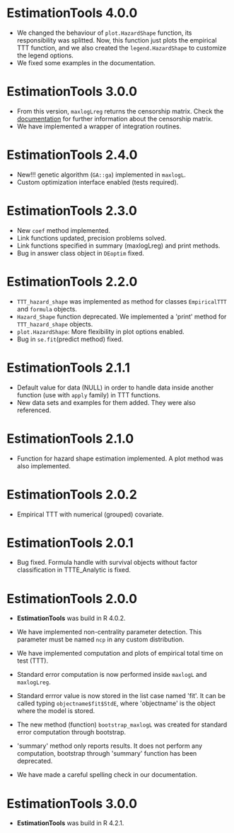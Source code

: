 # EstimationTools 4.0.0

- We changed the behaviour of `plot.HazardShape` function, its responsibility was splitted. Now, this function just plots the empirical  TTT function, and we also created the `legend.HazardShape` to customize the legend options.
- We fixed some examples in the documentation.

# EstimationTools 3.0.0

- From this version, `maxlogLreg` returns the censorship matrix. Check the [documentation](https://jaimemosg.github.io/EstimationTools/reference/maxlogLreg.html) for further information about the censorship matrix.
- We have implemented a wrapper of integration routines.

# EstimationTools 2.4.0 

- New!!! genetic algorithm (`GA::ga`) implemented in `maxlogL`.
- Custom optimization interface enabled (tests required). 

# EstimationTools 2.3.0 

- New `coef` method implemented.
- Link functions updated, precision problems solved.
- Link functions specified in summary (maxlogLreg) and print methods.
- Bug in answer class object in `DEoptim` fixed.

# EstimationTools 2.2.0

- `TTT_hazard_shape` was implemented as method for classes `EmpiricalTTT` and `formula` objects.
- `Hazard_Shape` function deprecated. We implemented a 'print' method for `TTT_hazard_shape` objects.
- `plot.HazardShape`: More flexibility in plot options enabled.
- Bug in `se.fit`(predict method) fixed.  

# EstimationTools 2.1.1

- Default value for data (NULL) in order to handle data inside another function (use with `apply` family) in TTT functions.
- New data sets and examples for them added. They were also referenced.

# EstimationTools 2.1.0

- Function for hazard shape estimation implemented. A plot method was also implemented.

# EstimationTools 2.0.2

- Empirical TTT with numerical (grouped) covariate.

# EstimationTools 2.0.1

- Bug fixed. Formula handle with survival objects without factor classification in TTTE_Analytic is fixed.

# EstimationTools 2.0.0

- **EstimationTools** was build in R 4.0.2.

- We have implemented non-centrality parameter detection. This parameter must be named
`ncp` in any custom distribution.

- We have implemented computation and plots of empirical total time on test (TTT).

- Standard error computation is now performed inside `maxlogL` and `maxlogLreg`.

- Standard errror value is now stored in the list case named 'fit'. It can be called typing `objectname$fit$StdE`, where 'objectname' is the object where the model is stored.

- The new method (function) `bootstrap_maxlogL` was created for standard error computation through bootstrap.

- 'summary' method only reports results. It does not perform any computation, bootstrap through 'summary' function has been deprecated.

- We have made a careful spelling check in our documentation.

# EstimationTools 3.0.0

- **EstimationTools** was build in R 4.2.1.
